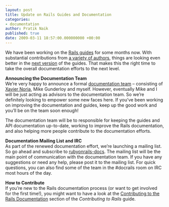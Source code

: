 ```yaml
---
layout: post
title: Update on Rails Guides and Documentation
categories:
- documentation
author: Pratik Naik
published: true
date: 2009-03-11 18:57:00.000000000 +00:00
---
```

<p>We have been working on the <a href="http://guides.rubyonrails.org">Rails guides</a> for some months now. With substantial contributions from <a href="http://guides.rubyonrails.org/credits.html">a variety of authors</a>, things are looking even better in the <a href="http://guides.rails.info">next version</a> of the guides. That makes this the right time to take the overall documentation efforts to the next level.</p>
<p><strong>Announcing the Documentation Team</strong><br/>
We&#8217;re very happy to announce a formal <a href="http://guides.rails.info/credits.html">documentation team</a> &#8211; consisting of <a href="http://www.hashref.com">Xavier Noria</a>, Mike Gunderloy and myself. However, eventually Mike and I will be just acting as advisors to the documentation team. So we&#8217;re definitely looking to empower some new faces here. If you&#8217;ve been working on improving the documentation and guides, keep up the good work and you&#8217;ll be on the team soon enough!</p>
<p>The documentation team will be to responsible for keeping the guides and <span class="caps">API</span> documentation up-to-date, working to improve the Rails documentation, and also helping more people contribute to the documentation efforts.</p>
<p><strong>Documentation Mailing List and <span class="caps">IRC</span></strong><br/>
As part of the renewed documentation effort, we&#8217;re launching a mailing list. So go ahead and subscribe to <a href="http://groups.google.com/group/rubyonrails-docs">rubyonrails-docs</a>. The mailing list will be the main point of communication with the documentation team. If you have any suggestions or need any help, please post it to the mailing list. For quick questions, you can also find some of the team in the #docrails room on <span class="caps">IRC</span> most hours of the day.</p>
<p><strong>How to Contribute</strong><br/>
If you&#8217;re new to the Rails documentation process (or want to get involved for the first time!), you might want to have a look at the <a href="http://guides.rails.info/contributing_to_rails.html#contributingtothe-rails-documentation">Contributing to the Rails Documentation</a> section of the <em>Contributing to Rails</em> guide.</p>